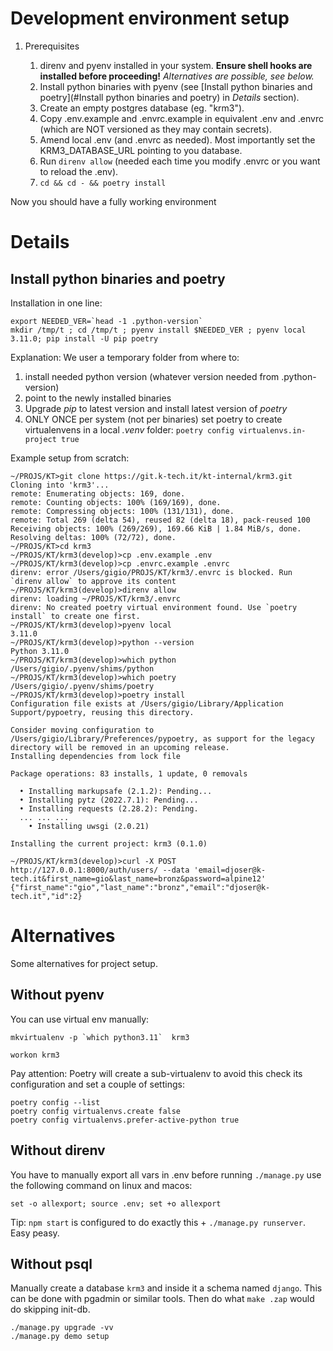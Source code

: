 # Development environment setup

1. Prerequisites

   1. direnv and pyenv installed in your system. **Ensure shell hooks are installed before proceeding!** _Alternatives are possible, see below._
   1. Install python binaries with pyenv (see [Install python binaries and poetry](#Install python binaries and poetry) in _Details_ section).
   1. Create an empty postgres database (eg. "krm3").
   1. Copy .env.example and .envrc.example in equivalent .env and .envrc (which are NOT versioned as they may contain secrets).
   1. Amend local .env (and .envrc as needed). Most importantly set the KRM3_DATABASE_URL pointing to you database.
   1. Run `direnv allow` (needed each time you modify .envrc or you want to reload the .env).
   1. `cd && cd - && poetry install`

Now you should have a fully working environment

# Details

## Install python binaries and poetry

Installation in one line:
```shell
export NEEDED_VER=`head -1 .python-version`
mkdir /tmp/t ; cd /tmp/t ; pyenv install $NEEDED_VER ; pyenv local 3.11.0; pip install -U pip poetry
```

Explanation:
We user a temporary folder from where to:
1. install needed python version (whatever version needed from .python-version)
1. point to the newly installed binaries
1. Upgrade _pip_ to latest version and install latest version of _poetry_
1. ONLY ONCE per system (not per binaries) set poetry to create virtualenvens in a local _.venv_ folder: `poetry config virtualenvs.in-project true`


Example setup from scratch:
```shell
~/PROJS/KT>git clone https://git.k-tech.it/kt-internal/krm3.git
Cloning into 'krm3'...
remote: Enumerating objects: 169, done.
remote: Counting objects: 100% (169/169), done.
remote: Compressing objects: 100% (131/131), done.
remote: Total 269 (delta 54), reused 82 (delta 18), pack-reused 100
Receiving objects: 100% (269/269), 169.66 KiB | 1.84 MiB/s, done.
Resolving deltas: 100% (72/72), done.
~/PROJS/KT>cd krm3
~/PROJS/KT/krm3(develop)>cp .env.example .env
~/PROJS/KT/krm3(develop)>cp .envrc.example .envrc
direnv: error /Users/gigio/PROJS/KT/krm3/.envrc is blocked. Run `direnv allow` to approve its content
~/PROJS/KT/krm3(develop)>direnv allow
direnv: loading ~/PROJS/KT/krm3/.envrc
direnv: No created poetry virtual environment found. Use `poetry install` to create one first.
~/PROJS/KT/krm3(develop)>pyenv local
3.11.0
~/PROJS/KT/krm3(develop)>python --version
Python 3.11.0
~/PROJS/KT/krm3(develop)>which python
/Users/gigio/.pyenv/shims/python
~/PROJS/KT/krm3(develop)>which poetry
/Users/gigio/.pyenv/shims/poetry
~/PROJS/KT/krm3(develop)>poetry install
Configuration file exists at /Users/gigio/Library/Application Support/pypoetry, reusing this directory.

Consider moving configuration to /Users/gigio/Library/Preferences/pypoetry, as support for the legacy directory will be removed in an upcoming release.
Installing dependencies from lock file

Package operations: 83 installs, 1 update, 0 removals

  • Installing markupsafe (2.1.2): Pending...
  • Installing pytz (2022.7.1): Pending...
  • Installing requests (2.28.2): Pending.
  ... ... ...
    • Installing uwsgi (2.0.21)

Installing the current project: krm3 (0.1.0)

~/PROJS/KT/krm3(develop)>curl -X POST http://127.0.0.1:8000/auth/users/ --data 'email=djoser@k-tech.it&first_name=gio&last_name=bronz&password=alpine12'
{"first_name":"gio","last_name":"bronz","email":"djoser@k-tech.it","id":2}

```


# Alternatives
Some alternatives for project setup.

## Without pyenv
You can use virtual env manually:

```mkvirtualenv -p `which python3.11`  krm3```

`workon krm3`

Pay attention: Poetry will create a sub-virtualenv to avoid this check its configuration and set a couple of settings:
````
poetry config --list
poetry config virtualenvs.create false
poetry config virtualenvs.prefer-active-python true
````

## Without direnv
You have to manually export all vars in .env before running `./manage.py` use the following command on linux and macos:

`set -o allexport; source .env; set +o allexport`

Tip: `npm start` is configured to do exactly this + `./manage.py runserver`. Easy peasy. 

## Without psql
Manually create a database `krm3` and inside it a schema named `django`. This can be done with pgadmin or similar tools.
Then do what `make .zap` would do skipping init-db.
```
./manage.py upgrade -vv
./manage.py demo setup
```